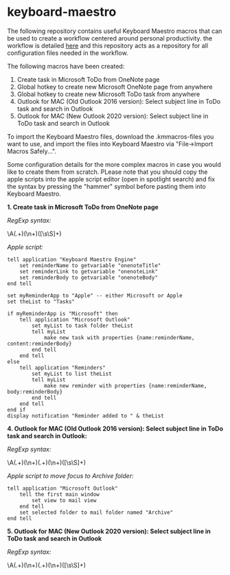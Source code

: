 # keyboard-maestro

The following repository contains useful Keyboard Maestro macros that can be used to create a workflow centered around personal productivity. the workflow is detailed [here](https://zakaria-bennani.medium.com/workflow-for-personal-productivity-241cc604f17b) and this repository acts as a repository for all configuration files needed in the workflow.

The following macros have been created:

1. Create task in Microsoft ToDo from OneNote page
2. Global hotkey to create new Microsoft OneNote page from anywhere
3. Global hotkey to create new Microsoft ToDo task from anywhere
4. Outlook for MAC (Old Outlook 2016 version): Select subject line in ToDo task and search in Outlook
5. Outlook for MAC (New Outlook 2020 version): Select subject line in ToDo task and search in Outlook

To import the Keyboard Maestro files, download the .kmmacros-files you want to use, and import the files into Keyboard Maestro via "File->Import Macros Safely...".

Some configuration details for the more complex macros in case you would like to create them from scratch. PLease note that you should copy the apple scripts into the apple script editor (open in spotlight search) and fix the syntax by pressing the "hammer" symbol before pasting them into Keyboard Maestro.

**1. Create task in Microsoft ToDo from OneNote page**

*RegExp syntax:*

\A(.+)(\n+)([\s\S]+)

*Apple script:*

```
tell application "Keyboard Maestro Engine"
	set reminderName to getvariable "onenoteTitle"
	set reminderLink to getvariable "onenoteLink"
	set reminderBody to getvariable "onenoteBody"
end tell

set myReminderApp to "Apple" -- either Microsoft or Apple
set theList to "Tasks"

if myReminderApp is "Microsoft" then
	tell application "Microsoft Outlook"
		set myList to task folder theList
		tell myList
			make new task with properties {name:reminderName, content:reminderBody}
		end tell
	end tell
else
	tell application "Reminders"
		set myList to list theList
		tell myList
			make new reminder with properties {name:reminderName, body:reminderBody}
		end tell
	end tell
end if
display notification "Reminder added to " & theList
```

**4. Outlook for MAC (Old Outlook 2016 version): Select subject line in ToDo task and search in Outlook:**

*RegExp syntax:*

\A(.+)(\n+)(.+)(\n+)([\s\S]+)

*Apple script to move focus to Archive folder:*

```
tell application "Microsoft Outlook"
	tell the first main window
		set view to mail view
	end tell
	set selected folder to mail folder named "Archive"
end tell
```

**5. Outlook for MAC (New Outlook 2020 version): Select subject line in ToDo task and search in Outlook**

*RegExp syntax:*

\A(.+)(\n+)(.+)(\n+)([\s\S]+)
